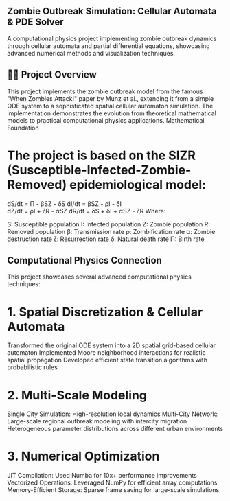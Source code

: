 ## Zombie Outbreak Simulation: Cellular Automata & PDE Solver
A computational physics project implementing zombie outbreak dynamics through cellular automata and partial differential equations, showcasing advanced numerical methods and visualization techniques.
## 🧟‍♂️ Project Overview
This project implements the zombie outbreak model from the famous "When Zombies Attack!" paper by Munz et al., extending it from a simple ODE system to a sophisticated spatial cellular automaton simulation. The implementation demonstrates the evolution from theoretical mathematical models to practical computational physics applications.
Mathematical Foundation
# The project is based on the SIZR (Susceptible-Infected-Zombie-Removed) epidemiological model:
dS/dt = Π - βSZ - δS
dI/dt = βSZ - ρI - δI  
dZ/dt = ρI + ζR - αSZ
dR/dt = δS + δI + αSZ - ζR
Where:

S: Susceptible population
I: Infected population
Z: Zombie population
R: Removed population
β: Transmission rate
ρ: Zombification rate
α: Zombie destruction rate
ζ: Resurrection rate
δ: Natural death rate
Π: Birth rate

## Computational Physics Connection
This project showcases several advanced computational physics techniques:
# 1. Spatial Discretization & Cellular Automata

Transformed the original ODE system into a 2D spatial grid-based cellular automaton
Implemented Moore neighborhood interactions for realistic spatial propagation
Developed efficient state transition algorithms with probabilistic rules

# 2. Multi-Scale Modeling

Single City Simulation: High-resolution local dynamics
Multi-City Network: Large-scale regional outbreak modeling with intercity migration
Heterogeneous parameter distributions across different urban environments

# 3. Numerical Optimization

JIT Compilation: Used Numba for 10x+ performance improvements
Vectorized Operations: Leveraged NumPy for efficient array computations
Memory-Efficient Storage: Sparse frame saving for large-scale simulations
